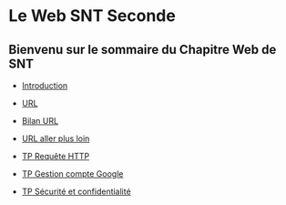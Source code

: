 # Le Web SNT Seconde

Bienvenu sur le sommaire du Chapitre Web de SNT
--

- [Introduction](./INTRO.md)  
  
- [URL](./URL.md)
  
- [Bilan URL](./BILAN_URL.md)
  
- [URL aller plus loin](./URL_PLUS_LOIN.md)  
 
- [TP Requête HTTP](./Requete_HTTP.pdf)  
  
- [TP Gestion compte Google](./Gestion_Compte_google.pdf)
  
- [TP Sécurité et confidentialité](./Sécurité_et_confidentialité_sur_le_web.docx)

